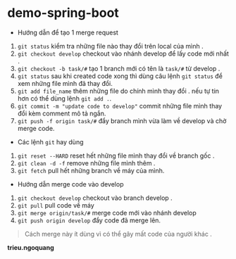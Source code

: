 # demo-spring-boot

*  Hướng dẫn để tạo 1 merge request 

1. `git status` kiểm tra những file nào thay đổi trên local của mình .
2. `git checkout develop` checkout vào nhánh develop để lấy code mới nhất .
3. `git checkout -b task/#` tạo 1 branch mới có tên là `task/#` từ develop . 
4. `git status` sau khi created code xong thì dùng câu lệnh `git status` để xem những file mình đã thay đổi.
5. `git add file_name` thêm những file do chính mình thay đổi . nếu tự tin hơn có thể dùng lệnh `git add .`.
6. `git commit -m "update code to develop"` commit những file mình thay đổi kèm comment mô tả ngắn.
7. `git push -f origin task/#` đẩy branch mình vừa làm về develop và chờ merge code.

*  Các lệnh `git` hay dùng

1.  `git reset --HARD` reset hết những file mình thay đổi về branch gốc .
2.  `git clean -d -f` remove những file mình thêm .
3.  `git fetch` pull hết những branch về máy của mình.

*  Hướng dẫn merge code vào develop

1.  `git checkout develop` checkout vào branch develop .
2.  `git pull`  pull code về máy
3.  `git merge origin/task/#` merge code mới vào nhánh develop
4.  `git push origin develop` đẩy code đã merge lên.
>  Cách merge này ít dùng vì có thể gây mất code của người khác .



**trieu.ngoquang**